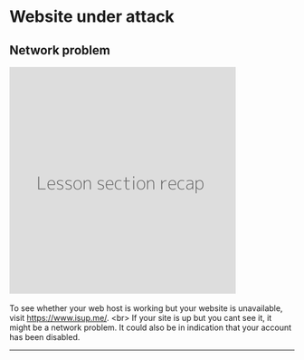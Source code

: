 # Website under attack

## Network problem

![](recap.png)

To see whether your web host is working but your website is unavailable, visit https://www.isup.me/.
&lt;br&gt;
If your site is up but you cant see it, it might be a network problem. It could also be in indication that your account has been disabled.

***